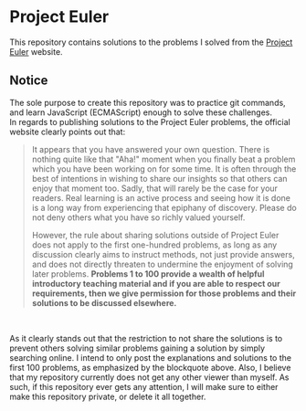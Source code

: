 # Project Euler

This repository contains solutions to the problems I solved from the [Project Euler](https://projecteuler.net) website.

## Notice

The sole purpose to create this repository was to practice git commands, and learn JavaScript (ECMAScript) enough to solve these challenges.<br>
In regards to publishing solutions to the Project Euler problems, the official website clearly points out that:

> It appears that you have answered your own question. There is nothing quite like that "Aha!" moment when you finally beat a problem which you have been working on for some time. It is often through the best of intentions in wishing to share our insights so that others can enjoy that moment too. Sadly, that will rarely be the case for your readers. Real learning is an active process and seeing how it is done is a long way from experiencing that epiphany of discovery. Please do not deny others what you have so richly valued yourself.
>
> However, the rule about sharing solutions outside of Project Euler does not apply to the first one-hundred problems, as long as any discussion clearly aims to instruct methods, not just provide answers, and does not directly threaten to undermine the enjoyment of solving later problems. **Problems 1 to 100 provide a wealth of helpful introductory teaching material and if you are able to respect our requirements, then we give permission for those problems and their solutions to be discussed elsewhere.**

<br>

As it clearly stands out that the restriction to not share the solutions is to prevent others solving similar problems gaining a solution by simply searching online. I intend to only post the explanations and solutions to the first 100 problems, as emphasized by the blockquote above. Also, I believe that my repository currently does not get any other viewer than myself. As such, if this repository ever gets any attention, I will make sure to either make this repository private, or delete it all together.
